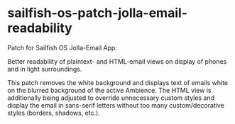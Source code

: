# sailfish-os-patch-jolla-email-readability

Patch for Sailfish OS Jolla-Email App:

Better readability of plaintext- and HTML-email views on display of phones and in light surroundings.

This patch removes the white background and displays text of emails white on the blurred background of the active Ambience.
The HTML view is additionally being adjusted to override unnecessary custom styles and display the email in sans-serif letters without too many custom/decorative styles (borders, shadows, etc.).

